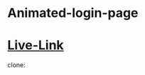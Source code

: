 # Animated-login-page
<h1><a href="https://animated-monkey-login.netlify.app/">Live-Link</a></h1>
clone: